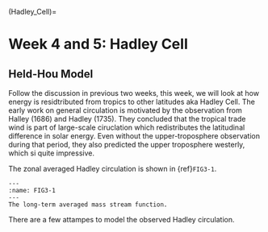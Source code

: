(Hadley_Cell)=
# Week 4 and 5: Hadley Cell 
## Held-Hou Model

Follow the discussion in previous two weeks, this week, we will look at how energy is residtributed from tropics to other latitudes aka Hadley Cell. The early work on general circulation is motivated by the observation from Halley (1686) and Hadley (1735). They concluded that the tropical trade wind is part of large-scale ciruclation which redistributes the latitudinal difference in solar energy. Even without the upper-troposphere observation during that period, they also predicted the upper troposphere westerly, which si quite impressive. 

The zonal averaged Hadley circulation is shown in {ref}`FIG3-1`. 


```{figure} ../tropical-dynamics-figures/mass_stream_function.png
---
:name: FIG3-1
---
The long-term averaged mass stream function. 
``` 

There are a few attampes to model the observed Hadley circulation. 